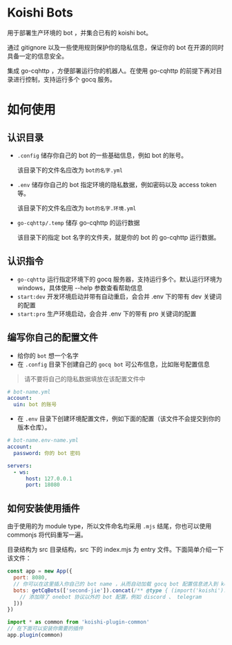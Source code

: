 # Koishi Bots

用于部署生产环境的 bot ，并集合已有的 koishi bot。

通过 gitignore 以及一些使用规则保护你的隐私信息，保证你的 bot 在开源的同时具备一定的信息安全。

集成 go-cqhttp ，方便部署运行你的机器人。在使用 go-cqhttp 的前提下再对目录进行控制，支持运行多个 gocq 服务。

# 如何使用

## 认识目录

* `.config` 储存你自己的 bot 的一些基础信息，例如 bot 的账号。

  该目录下的文件名应改为 `bot的名字.yml`

* `.env` 储存你自己的 bot 指定环境的隐私数据，例如密码以及 access token 等。

  该目录下的文件名应改为 `bot的名字.环境.yml`

* `go-cqhttp/.temp` 储存 go-cqhttp 的运行数据

  该目录下的指定 bot 名字的文件夹，就是你的 bot 的 go-cqhttp 运行数据。

## 认识指令

* `go-cqhttp` 运行指定环境下的 gocq 服务器，支持运行多个。默认运行环境为 windows，具体使用 --help 参数查看帮助信息
* `start:dev` 开发环境启动并带有自动重启，会合并 .env 下的带有 dev 关键词的配置
* `start:pro` 生产环境启动，会合并 .env 下的带有 pro 关键词的配置

## 编写你自己的配置文件

* 给你的 `bot` 想一个名字
* 在 `.config` 目录下创建自己的 `gocq bot` 可公布信息，比如账号配置信息
> 请不要将自己的隐私数据填放在该配置文件中
```yaml
# bot-name.yml
account:
  uin: bot 的账号
```
* 在 `.env` 目录下创建环境配置文件，例如下面的配置（该文件不会提交到你的版本仓库）。
```yaml
# bot-name.env-name.yml
account:
  password: 你的 bot 密码

servers:
  - ws:
      host: 127.0.0.1
      port: 18080
```

## 如何安装使用插件

由于使用的为 module type，所以文件命名均采用 `.mjs` 结尾，你也可以使用 commonjs 将代码重写一遍。

目录结构为 src 目录结构，src 下的 index.mjs 为 entry 文件。下面简单介绍一下该文件：

```js
const app = new App({
  port: 8080,
  // 你可以在这里插入你自己的 bot name ，从而自动加载 gocq bot 配置信息进入到 koishi 配置中
  bots: getCqBots(['second-jie']).concat(/** @type { (import('koishi').BotOptions)[] } */ ([
    // 添加除了 onebot 协议以外的 bot 配置，例如 discord 、 telegram
  ]))
})

import * as common from 'koishi-plugin-common'
// 在下面可以安装你需要的插件
app.plugin(common)
```
